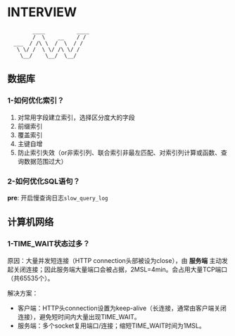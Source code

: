 # INTERVIEW

```
        ____          ____
        /  \    __    / /
  ___  / /\ \  /  \  / /
   \ \/ /  \ \/ /\ \/ /
    \__/    \__/  \__/
```

## 数据库
### 1-如何优化索引？
1. 对常用字段建立索引，选择区分度大的字段
2. 前缀索引
3. 覆盖索引
4. 主键自增
5. 防止索引失效（or非索引列、联合索引非最左匹配、对索引列计算或函数、查询数据范围过大）

### 2-如何优化SQL语句？
__pre__: 开启慢查询日志```slow_query_log```




## 计算机网络
### 1-TIME_WAIT状态过多？
原因：大量并发短连接（HTTP connection头部被设为close），由 __服务端__ 主动发起关闭连接；因此服务端大量端口会被占据，2MSL=4min。会占用大量TCP端口（共65535个）。

解决方案：
  * 客户端：HTTP头connection设置为keep-alive（长连接，通常由客户端关闭连接），避免短时间内大量出现TIME_WAIT。
  * 服务端：多个socket复用端口/连接；缩短TIME_WAIT时间为1MSL。



